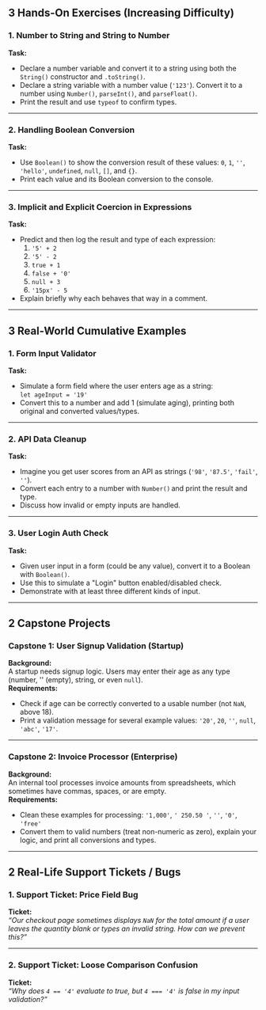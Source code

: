 ## 3 Hands-On Exercises (Increasing Difficulty)

### 1. Number to String and String to Number
**Task:**  
- Declare a number variable and convert it to a string using both the `String()` constructor and `.toString()`.
- Declare a string variable with a number value (`'123'`). Convert it to a number using `Number()`, `parseInt()`, and `parseFloat()`.
- Print the result and use `typeof` to confirm types.

---

### 2. Handling Boolean Conversion
**Task:**  
- Use `Boolean()` to show the conversion result of these values: `0`, `1`, `''`, `'hello'`, `undefined`, `null`, `[]`, and `{}`.
- Print each value and its Boolean conversion to the console.

---

### 3. Implicit and Explicit Coercion in Expressions
**Task:**  
- Predict and then log the result and type of each expression:
    1. `'5' + 2`
    2. `'5' - 2`
    3. `true + 1`
    4. `false + '0'`
    5. `null + 3`
    6. `'15px' - 5`
- Explain briefly why each behaves that way in a comment.

---

## 3 Real-World Cumulative Examples

### 1. Form Input Validator
**Task:**  
- Simulate a form field where the user enters age as a string:  
  `let ageInput = '19'`
- Convert this to a number and add 1 (simulate aging), printing both original and converted values/types.

---

### 2. API Data Cleanup
**Task:**   
- Imagine you get user scores from an API as strings (`'98'`, `'87.5'`, `'fail'`, `''`).
- Convert each entry to a number with `Number()` and print the result and type.
- Discuss how invalid or empty inputs are handled.

---

### 3. User Login Auth Check
**Task:**  
- Given user input in a form (could be any value), convert it to a Boolean with `Boolean()`.
- Use this to simulate a "Login" button enabled/disabled check.
- Demonstrate with at least three different kinds of input.

---

## 2 Capstone Projects

### Capstone 1: User Signup Validation (Startup)
**Background:**  
A startup needs signup logic. Users may enter their age as any type (number, '' (empty), string, or even `null`).  
**Requirements:**  
- Check if age can be correctly converted to a usable number (not `NaN`, above 18).
- Print a validation message for several example values: `'20'`, `20`, `''`, `null`, `'abc'`, `'17'`.

---

### Capstone 2: Invoice Processor (Enterprise)
**Background:**  
An internal tool processes invoice amounts from spreadsheets, which sometimes have commas, spaces, or are empty.  
**Requirements:**  
- Clean these examples for processing: `'1,000'`, `' 250.50 '`, `''`, `'0'`, `'free'`
- Convert them to valid numbers (treat non-numeric as zero), explain your logic, and print all conversions and types.

---

## 2 Real-Life Support Tickets / Bugs

### 1. Support Ticket: Price Field Bug
**Ticket:**  
_“Our checkout page sometimes displays `NaN` for the total amount if a user leaves the quantity blank or types an invalid string. How can we prevent this?”_

---

### 2. Support Ticket: Loose Comparison Confusion
**Ticket:**  
_“Why does `4 == '4'` evaluate to true, but `4 === '4'` is false in my input validation?”_
